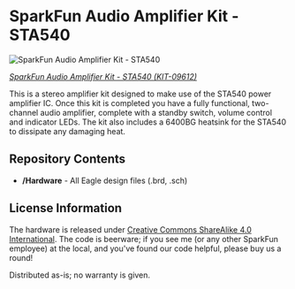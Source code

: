 SparkFun Audio Amplifier Kit - STA540
======================================

![SparkFun Audio Amplifier Kit - STA540](https://cdn.sparkfun.com//assets/parts/3/4/4/1/09612-06.jpg)

[*SparkFun Audio Amplifier Kit - STA540 (KIT-09612)*](https://www.sparkfun.com/products/9612)

This is a stereo amplifier kit designed to make use of the STA540 power amplifier IC. 
Once this kit is completed you have a fully functional, two-channel audio amplifier, complete with a standby switch, 
volume control and indicator LEDs. The kit also includes a 6400BG heatsink for the STA540 to dissipate any damaging heat.

Repository Contents
-------------------
* **/Hardware** - All Eagle design files (.brd, .sch)


License Information
-------------------
The hardware is released under [Creative Commons ShareAlike 4.0 International](https://creativecommons.org/licenses/by-sa/4.0/).
The code is beerware; if you see me (or any other SparkFun employee) at the local, and you've found our code helpful, please buy us a round!

Distributed as-is; no warranty is given.
